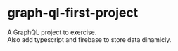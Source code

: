 # graph-ql-first-project
A GraphQL project to exercise. <br>
Also add typescript and firebase to store data dinamicly.
